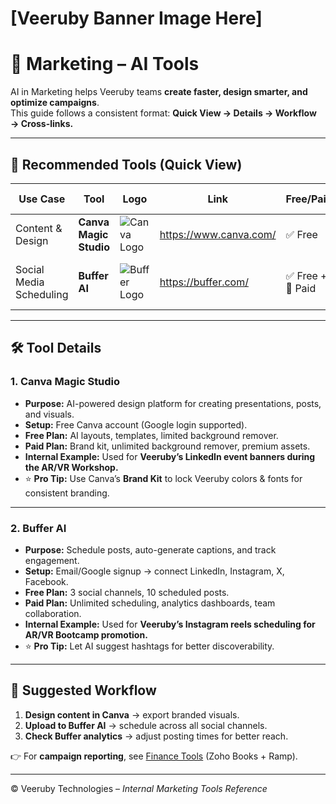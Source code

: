 # [Veeruby Banner Image Here]

# 🎨 Marketing – AI Tools

AI in Marketing helps Veeruby teams **create faster, design smarter, and optimize campaigns**.  
This guide follows a consistent format: **Quick View → Details → Workflow → Cross-links.**

---

## 📌 Recommended Tools (Quick View)

| Use Case               | Tool                  | Logo | Link                        | Free/Paid | Setup Time |
|-------------------------|-----------------------|------|-----------------------------|-----------|------------|
| Content & Design        | **Canva Magic Studio** | ![Canva Logo](https://seeklogo.com/images/C/canva-logo-9E6634D3A9-seeklogo.com.png) | https://www.canva.com/ | ✅ Free   | <5 mins (Google login) |
| Social Media Scheduling | **Buffer AI**         | ![Buffer Logo](https://seeklogo.com/images/B/buffer-logo-227B51FEAF-seeklogo.com.png) | https://buffer.com/ | ✅ Free + 💎 Paid | ~10 mins (connect social accounts) |

---

## 🛠 Tool Details

### 1. Canva Magic Studio
- **Purpose:** AI-powered design platform for creating presentations, posts, and visuals.  
- **Setup:** Free Canva account (Google login supported).  
- **Free Plan:** AI layouts, templates, limited background remover.  
- **Paid Plan:** Brand kit, unlimited background remover, premium assets.  
- **Internal Example:** Used for **Veeruby’s LinkedIn event banners during the AR/VR Workshop.**  
- ⭐ **Pro Tip:** Use Canva’s **Brand Kit** to lock Veeruby colors & fonts for consistent branding.

---

### 2. Buffer AI
- **Purpose:** Schedule posts, auto-generate captions, and track engagement.  
- **Setup:** Email/Google signup → connect LinkedIn, Instagram, X, Facebook.  
- **Free Plan:** 3 social channels, 10 scheduled posts.  
- **Paid Plan:** Unlimited scheduling, analytics dashboards, team collaboration.  
- **Internal Example:** Used for **Veeruby’s Instagram reels scheduling for AR/VR Bootcamp promotion.**  
- ⭐ **Pro Tip:** Let AI suggest hashtags for better discoverability.

---

## 🧭 Suggested Workflow
1. **Design content in Canva** → export branded visuals.  
2. **Upload to Buffer AI** → schedule across all social channels.  
3. **Check Buffer analytics** → adjust posting times for better reach.  

👉 For **campaign reporting**, see [Finance Tools](../../finance/README.md) (Zoho Books + Ramp).  

---

© Veeruby Technologies – *Internal Marketing Tools Reference*
